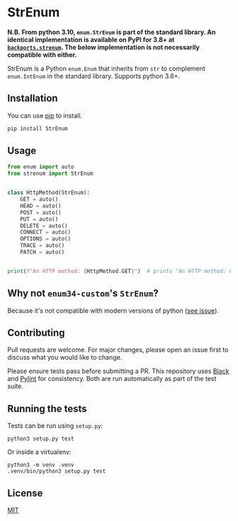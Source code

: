 # StrEnum

**N.B. From python 3.10, `enum.StrEnum` is part of the standard library. An identical implementation is available on PyPI for 3.8+ at [`backports.strenum`](https://pypi.org/project/backports.strenum/). The below implementation is not necessarily compatible with either.**

StrEnum is a Python `enum.Enum` that inherits from `str` to complement
`enum.IntEnum` in the standard library.
Supports python 3.6+.

## Installation

You can use [pip](https://pip.pypa.io/en/stable/) to install.

```bash
pip install StrEnum
```

## Usage

```python
from enum import auto
from strenum import StrEnum


class HttpMethod(StrEnum):
    GET = auto()
    HEAD = auto()
    POST = auto()
    PUT = auto()
    DELETE = auto()
    CONNECT = auto()
    OPTIONS = auto()
    TRACE = auto()
    PATCH = auto()


print(f"An HTTP method: {HttpMethod.GET}")  # prints "An HTTP method: GET"
```

## Why not `enum34-custom`'s `StrEnum`?

Because it's not compatible with modern versions of python ([see issue](https://github.com/kissgyorgy/enum34-custom/issues/7)).

## Contributing
Pull requests are welcome. For major changes, please open an issue first to
discuss what you would like to change.

Please ensure tests pass before submitting a PR. This repository uses
[Black](https://black.readthedocs.io/en/stable/) and
[Pylint](https://www.pylint.org/) for consistency. Both are run automatically
as part of the test suite.

## Running the tests

Tests can be run using `setup.py`:

```
python3 setup.py test
```

Or inside a virtualenv:

```
python3 -m venv .venv
.venv/bin/python3 setup.py test
```

## License
[MIT](https://choosealicense.com/licenses/mit/)
